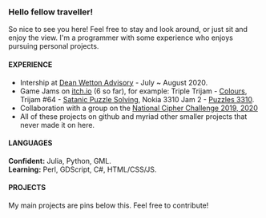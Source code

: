 ### Hello fellow traveller!
So nice to see you here! Feel free to stay and look around, or just sit and enjoy the view. I'm a programmer with some experience who enjoys pursuing personal projects.

#### EXPERIENCE 
 - Intership at [Dean Wetton Advisory](http://www.deanwettonadvisory.com/our-team/) - July ~ August 2020.
 - Game Jams on [itch.io](https://itch.io/profile/xhirp) (6 so far), for example: Triple Trijam - [Colours](https://xhirp.itch.io/colours), Trijam #64 - [Satanic Puzzle Solving](https://xhirp.itch.io/satanicpuzzles), Nokia 3310 Jam 2 - [Puzzles 3310](https://xhirp.itch.io/asgoodasdead). 
 - Collaboration with a group on the [National Cipher Challenge 2019, 2020](https://www.cipherchallenge.org/)
 - All of these projects on github and myriad other smaller projects that never made it on here.

#### LANGUAGES
**Confident:** Julia, Python, GML.  
**Learning:** Perl, GDScript, C#, HTML/CSS/JS. 

#### PROJECTS
My main projects are pins below this. Feel free to contribute!
